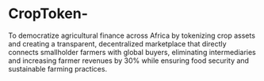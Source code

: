# CropToken-
To democratize agricultural finance across Africa by tokenizing crop assets and creating a transparent, decentralized marketplace that directly connects smallholder farmers with global buyers, eliminating intermediaries and increasing farmer revenues by 30% while ensuring food security and sustainable farming practices.
